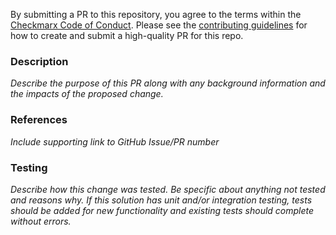By submitting a PR to this repository, you agree to the terms within the [Checkmarx Code of Conduct](../CODE-OF-CONDUCT.md). Please see the [contributing guidelines](../CONTRIBUTING.md) for how to create and submit a high-quality PR for this repo.

### Description

*Describe the purpose of this PR along with any background information and the impacts of the proposed change.*

### References

*Include supporting link to GitHub Issue/PR number*

### Testing

*Describe how this change was tested. Be specific about anything not tested and reasons why. If this solution has unit and/or integration testing, tests should be added for new functionality and existing tests should complete without errors.*

